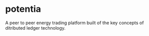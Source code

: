 # potentia
A peer to peer energy trading platform built of the key concepts of ditributed ledger technology.

